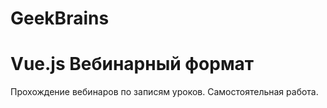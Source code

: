# GeekBrains

# Vue.js Вебинарный формат

Прохождение вебинаров по записям уроков.
Самостоятельная работа.
